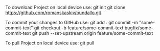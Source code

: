 To download Project on local device use: 
git init
git clone https://github.com/romanskaskiv/bundallo.git

To commit your changes to GitHub use:
git add .
git commit -m "some-commit-text"
git checkout -b feature/some-commit-text
                bugfix/some-commit-text
git push --set-upstream origin feature/some-commit-text

To pull Project on local device use:
git pull
